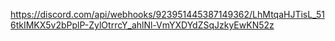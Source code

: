 https://discord.com/api/webhooks/923951445387149362/LhMtqaHJTisL_516tkIMKX5v2bPplP-ZylOtrrcY_ahlNl-VmYXDYdZSqJzkyEwKN52z
